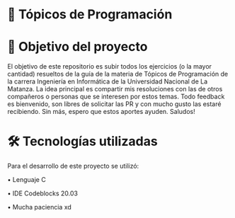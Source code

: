 # :mate:	Tópicos de Programación



# 📝 Objetivo del proyecto
El objetivo de este repositorio es subir todos los ejercicios (o la mayor cantidad) resueltos de la guía de la materia de Tópicos de Programación
de la carrera Ingeniería en Informática de la Universidad Nacional de La Matanza. La idea principal es compartir mis resoluciones con las de otros compañeros
o personas que se interesen por estos temas. 
Todo feedback es bienvenido, son libres de solicitar las PR y con mucho gusto las estaré recibiendo.
Sin más, espero que estos aportes ayuden. Saludos!

# :hammer_and_wrench: Tecnologías utilizadas
Para el desarrollo de este proyecto se utilizó:

• Lenguaje C

• IDE Codeblocks 20.03

• Mucha paciencia xd


